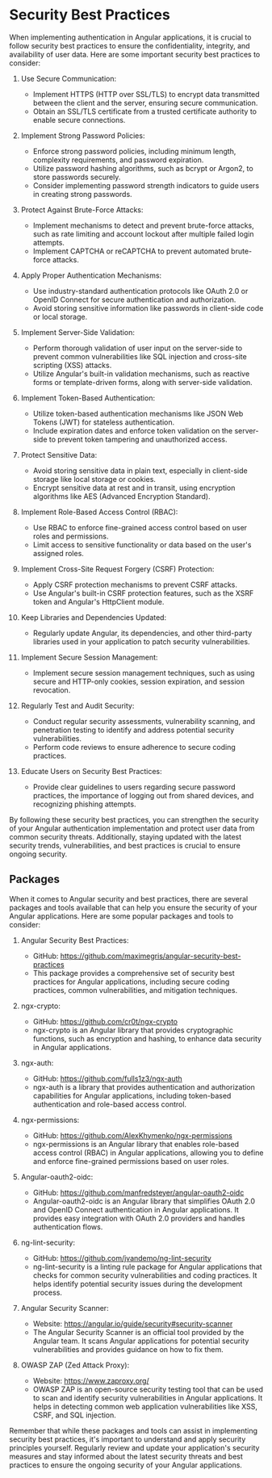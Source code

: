# Security Best Practices

When implementing authentication in Angular applications, it is crucial to follow security best practices to ensure the confidentiality, integrity, and availability of user data. Here are some important security best practices to consider:

1. Use Secure Communication:

   - Implement HTTPS (HTTP over SSL/TLS) to encrypt data transmitted between the client and the server, ensuring secure communication.
   - Obtain an SSL/TLS certificate from a trusted certificate authority to enable secure connections.

2. Implement Strong Password Policies:

   - Enforce strong password policies, including minimum length, complexity requirements, and password expiration.
   - Utilize password hashing algorithms, such as bcrypt or Argon2, to store passwords securely.
   - Consider implementing password strength indicators to guide users in creating strong passwords.

3. Protect Against Brute-Force Attacks:

   - Implement mechanisms to detect and prevent brute-force attacks, such as rate limiting and account lockout after multiple failed login attempts.
   - Implement CAPTCHA or reCAPTCHA to prevent automated brute-force attacks.

4. Apply Proper Authentication Mechanisms:

   - Use industry-standard authentication protocols like OAuth 2.0 or OpenID Connect for secure authentication and authorization.
   - Avoid storing sensitive information like passwords in client-side code or local storage.

5. Implement Server-Side Validation:

   - Perform thorough validation of user input on the server-side to prevent common vulnerabilities like SQL injection and cross-site scripting (XSS) attacks.
   - Utilize Angular's built-in validation mechanisms, such as reactive forms or template-driven forms, along with server-side validation.

6. Implement Token-Based Authentication:

   - Utilize token-based authentication mechanisms like JSON Web Tokens (JWT) for stateless authentication.
   - Include expiration dates and enforce token validation on the server-side to prevent token tampering and unauthorized access.

7. Protect Sensitive Data:

   - Avoid storing sensitive data in plain text, especially in client-side storage like local storage or cookies.
   - Encrypt sensitive data at rest and in transit, using encryption algorithms like AES (Advanced Encryption Standard).

8. Implement Role-Based Access Control (RBAC):

   - Use RBAC to enforce fine-grained access control based on user roles and permissions.
   - Limit access to sensitive functionality or data based on the user's assigned roles.

9. Implement Cross-Site Request Forgery (CSRF) Protection:

   - Apply CSRF protection mechanisms to prevent CSRF attacks.
   - Use Angular's built-in CSRF protection features, such as the XSRF token and Angular's HttpClient module.

10. Keep Libraries and Dependencies Updated:

    - Regularly update Angular, its dependencies, and other third-party libraries used in your application to patch security vulnerabilities.

11. Implement Secure Session Management:

    - Implement secure session management techniques, such as using secure and HTTP-only cookies, session expiration, and session revocation.

12. Regularly Test and Audit Security:

    - Conduct regular security assessments, vulnerability scanning, and penetration testing to identify and address potential security vulnerabilities.
    - Perform code reviews to ensure adherence to secure coding practices.

13. Educate Users on Security Best Practices:
    - Provide clear guidelines to users regarding secure password practices, the importance of logging out from shared devices, and recognizing phishing attempts.

By following these security best practices, you can strengthen the security of your Angular authentication implementation and protect user data from common security threats. Additionally, staying updated with the latest security trends, vulnerabilities, and best practices is crucial to ensure ongoing security.

## Packages

When it comes to Angular security and best practices, there are several packages and tools available that can help you ensure the security of your Angular applications. Here are some popular packages and tools to consider:

1. Angular Security Best Practices:

   - GitHub: https://github.com/maximegris/angular-security-best-practices
   - This package provides a comprehensive set of security best practices for Angular applications, including secure coding practices, common vulnerabilities, and mitigation techniques.

2. ngx-crypto:

   - GitHub: https://github.com/cr0t/ngx-crypto
   - ngx-crypto is an Angular library that provides cryptographic functions, such as encryption and hashing, to enhance data security in Angular applications.

3. ngx-auth:

   - GitHub: https://github.com/fulls1z3/ngx-auth
   - ngx-auth is a library that provides authentication and authorization capabilities for Angular applications, including token-based authentication and role-based access control.

4. ngx-permissions:

   - GitHub: https://github.com/AlexKhymenko/ngx-permissions
   - ngx-permissions is an Angular library that enables role-based access control (RBAC) in Angular applications, allowing you to define and enforce fine-grained permissions based on user roles.

5. Angular-oauth2-oidc:

   - GitHub: https://github.com/manfredsteyer/angular-oauth2-oidc
   - Angular-oauth2-oidc is an Angular library that simplifies OAuth 2.0 and OpenID Connect authentication in Angular applications. It provides easy integration with OAuth 2.0 providers and handles authentication flows.

6. ng-lint-security:

   - GitHub: https://github.com/jvandemo/ng-lint-security
   - ng-lint-security is a linting rule package for Angular applications that checks for common security vulnerabilities and coding practices. It helps identify potential security issues during the development process.

7. Angular Security Scanner:

   - Website: https://angular.io/guide/security#security-scanner
   - The Angular Security Scanner is an official tool provided by the Angular team. It scans Angular applications for potential security vulnerabilities and provides guidance on how to fix them.

8. OWASP ZAP (Zed Attack Proxy):
   - Website: https://www.zaproxy.org/
   - OWASP ZAP is an open-source security testing tool that can be used to scan and identify security vulnerabilities in Angular applications. It helps in detecting common web application vulnerabilities like XSS, CSRF, and SQL injection.

Remember that while these packages and tools can assist in implementing security best practices, it's important to understand and apply security principles yourself. Regularly review and update your application's security measures and stay informed about the latest security threats and best practices to ensure the ongoing security of your Angular applications.
